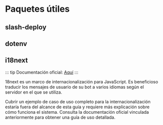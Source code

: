 # Paquetes útiles

## slash-deploy

## dotenv

## i18next

::: tip
Documentación oficial: [Aquí](https://www.i18next.com)
:::

18next es un marco de internacionalización para JavaScript. Es beneficioso traducir los mensajes de usuario de su bot a varios idiomas según el servidor en el que se utiliza.

Cubrir un ejemplo de caso de uso completo para la internacionalización estaría fuera del alcance de esta guía y requiere más explicación sobre cómo funciona el sistema. Consulta la documentación oficial vinculada anteriormente para obtener una guía de uso detallada.